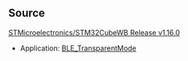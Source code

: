 
## Source

[STMicroelectronics/STM32CubeWB Release v1.16.0](https://github.com/STMicroelectronics/STM32CubeWB/releases/tag/v1.16.0)
- Application: [BLE_TransparentMode](https://github.com/STMicroelectronics/STM32CubeWB/tree/v1.16.0/Projects/P-NUCLEO-WB55.Nucleo/Applications/BLE/BLE_TransparentMode)

